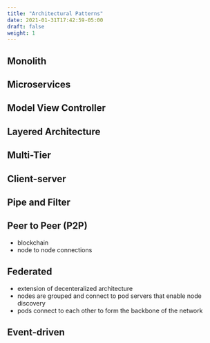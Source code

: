 ```yaml
---
title: "Architectural Patterns"
date: 2021-01-31T17:42:59-05:00
draft: false
weight: 1
---
```


## Monolith

## Microservices

## Model View Controller

## Layered Architecture

## Multi-Tier

## Client-server

## Pipe and Filter

## Peer to Peer (P2P)
- blockchain
- node to node connections

## Federated
- extension of decenteralized architecture
- nodes are grouped and connect to pod servers that enable node discovery
- pods connect to each other to form the backbone of the network

## Event-driven